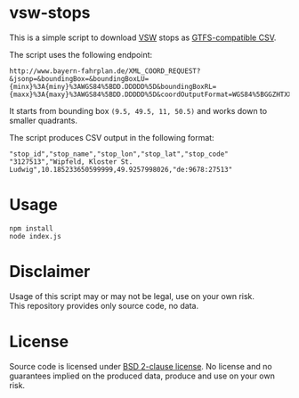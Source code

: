 # vsw-stops

This is a simple script to download [VSW](https://www.landkreis-schweinfurt.de/oeffentlicher-personennahverkehr-2017_Oepnvplan_446_kkmenue.html) stops as [GTFS-compatible CSV](https://developers.google.com/transit/gtfs/reference/stops-file).

The script uses the following endpoint:

```
http://www.bayern-fahrplan.de/XML_COORD_REQUEST?&jsonp=&boundingBox=&boundingBoxLU={minx}%3A{miny}%3AWGS84%5BDD.DDDDD%5D&boundingBoxRL={maxx}%3A{maxy}%3AWGS84%5BDD.DDDDD%5D&coordOutputFormat=WGS84%5BGGZHTXX%5D&type_1=STOP&outputFormat=json&inclFilter=1
```

It starts from bounding box `(9.5, 49.5, 11, 50.5)` and works down to smaller quadrants.

The script produces CSV output in the following format:

```
"stop_id","stop_name","stop_lon","stop_lat","stop_code"
"3127513","Wipfeld, Kloster St. Ludwig",10.185233650599999,49.9257998026,"de:9678:27513"
```

# Usage

```
npm install
node index.js
```

# Disclaimer

Usage of this script may or may not be legal, use on your own risk.  
This repository provides only source code, no data.

# License

Source code is licensed under [BSD 2-clause license](LICENSE). No license and no guarantees implied on the produced data, produce and use on your own risk.